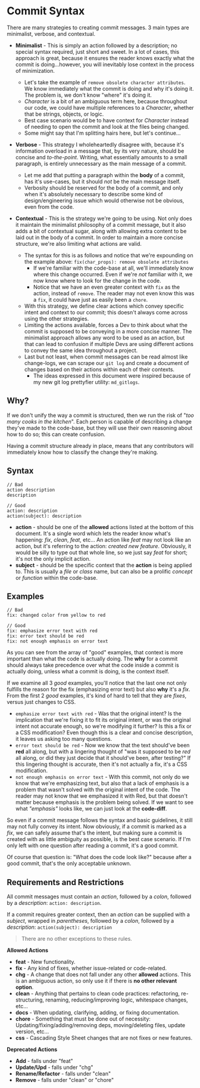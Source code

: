 # Commit Syntax
There are many strategies to creating commit messages. 3 main types are minimalist, verbose, and contextual.

- **Minimalist** - This is simply an action followed by a description; no special syntax required, just short and sweet. In a lot of cases, this approach is great, because it ensures the reader knows exactly what the commit is doing...however, you will inevitably lose context in the process of minimization.
	- Let's take the example of `remove obsolete character attributes`. We know immediately what the commit is doing and why it's doing it. The problem is, we don't know "where" it's doing it. 
	- *Character* is a bit of an ambiguous term here, because throughout our code, we could have multiple references to a *Character*, whether that be strings, objects, or logic. 
	- Best case scenario would be to have context for *Character* instead of needing to open the commit and look at the files being changed.
	- Some might say that I'm splitting hairs here, but let's continue...

- **Verbose** - This strategy I wholeheartedly disagree with, because it's information overload in a message that, by its very nature, should be concise and *to-the-point*. Writing, what essentially amounts to a small paragraph, is entirely unnecessary as the main message of a commit. 
	- Let me add that putting a paragraph within the **body** of a commit, has it's use-cases, but it should *not* be the main message itself.
	- Verbosity should be reserved for the body of a commit, and only when it's absolutely necessary to describe some kind of design/engineering issue which would otherwise not be obvious, even from the code.

- **Contextual** - This is the strategy we're going to be using. Not only does it maintain the minimalist philosophy of a commit message, but it also adds a bit of contextual sugar, along with allowing extra content to be laid out in the body of a commit. In order to maintain a more concise structure, we're also limiting what actions are valid.
	- The syntax for this is as follows and notice that we're expounding on the example above: `fix(char_props): remove obsolete attributes`
		- If we're familiar with the code-base at all, we'll immediately know where this change occurred. Even if we're *not* familiar with it, we now know where to look for the change in the code.
		- Notice that we have an even greater context with `fix` as the action, instead of `remove`. The reader may not even know this was a `fix`, it could have just as easily been a `chore`.
	- With this strategy, we define clear actions which convey specific intent and context to our commit; this doesn't always come across using the other strategies.
	- Limiting the actions available, forces a Dev to think about what the commit is supposed to be conveying in a more concise manner. The minimalist approach allows any word to be used as an action, but that can lead to confusion if multiple Devs are using different actions to convey the same idea throughout a project.
	- Last but not least, when commit messages can be read almost like change-logs, we can scrape our `git log` and create a document of changes based on their actions within each of their contexts.
		- The ideas expressed in this document were inspired because of my new git log prettyfier utility: `md_gitlogs`.


## Why?
If we don't unify the way a commit is structured, then we run the risk of "*too many cooks in the kitchen*". Each person is capable of describing a change they've made to the code-base, but they will use their own reasoning about how to do so; this can create confusion.

Having a commit structure already in place, means that any contributors will immediately know how to classify the change they're making.

## Syntax
```
// Bad
action description
description

// Good
action: description
action(subject): description
```
- **action** - should be one of the **allowed** actions listed at the bottom of this document. It's a single word which lets the reader know what's happening: *fix*, *clean*, *feat*, etc... An action like *feat* may not look like an action, but it's referring to the action: *created new feature*. Obviously, it would be silly to type out that whole line, so we just say *feat* for short; it's not the only implicit action.
- **subject** - should be the specific context that the **action** is being applied to. This is usually a *file* or *class* name, but can also be a prolific *concept* or *function* within the code-base.

## Examples
```
// Bad
fix: changed color from yellow to red

// Good
fix: emphasize error text with red
fix: error text should be red
fix: not enough emphasis on error text
```
As you can see from the array of "good" examples, that context is more important than what the code is actually doing. The **why** for a commit should always take precedence over what the code inside a commit is actually doing, unless what a commit is doing, is the context itself.

If we examine all 3 *good* examples, you'll notice that the last one not only fulfills the reason for the fix (emphasizing error text) but also **why** it's a *fix*. From the first 2 *good* examples, it's kind of hard to tell that they are *fixes*, versus just changes to CSS.

- `emphasize error text with red` - Was that the original intent? Is the implication that we're fixing it to fit its original intent, or was the original intent not accurate enough, so we're modifying it further? Is this a fix or a CSS modification? Even though this is a clear and concise description, it leaves us asking too many questions.
- `error text should be red` - Now we know that the text should've been **red** all along, but with a lingering thought of "was it supposed to be *red* all along, or did they just decide that it should've been, after testing?" If this lingering thought is accurate, then it's not actually a fix, it's a CSS modification.
- `not enough emphasis on error text` - With this commit, not only do we know that we're emphasizing text, but also that a lack of emphasis is a problem that wasn't solved with the original intent of the code. The reader may not know that we emphasized it with Red, but that doesn't matter because emphasis is the problem being solved. If we want to see what *"emphasis"* looks like, we can just look at the **code-diff**.

So even if a commit message follows the syntax and basic guidelines, it still may not fully convey its intent. Now obviously, if a commit is marked as a *fix*, we can safely assume that's the intent, but making sure a commit is created with as little ambiguity as possible, is the best case scenario. If I'm only left with one question after reading a commit, it's a good commit.

Of course that question is: "What does the code look like?" because after a good commit, that's the only acceptable unknown.


## Requirements and Restrictions
All commit messages must contain an *action*, followed by a *colon*, followed by a *description*: `action: description`. 

If a commit requires greater context, then an *action* can be supplied with a *subject*, wrapped in *parentheses*, followed by a *colon*, followed by a *description*: `action(subject): description`

> There are no other exceptions to these rules.

**Allowed Actions**
- **feat** - New functionality.
- **fix** - Any kind of fixes, whether issue-related or code-related.
- **chg** - A change that does not fall under any other **allowed** actions. This is an ambiguous action, so only use it if there is **no other relevant option**.
- **clean** - Anything that pertains to clean code practices: refactoring, re-structuring, renaming, reducing/improving logic, whitespace changes, etc...
- **docs** - When updating, clarifying, adding, or fixing documentation.
- **chore** - Something that must be done out of necessity: Updating/fixing/adding/removing deps, moving/deleting files, update version, etc...
- **css** - Cascading Style Sheet changes that are not fixes or new features.

**Deprecated Actions**
- **Add** - falls under "feat"
- **Update/Upd** - falls under "chg"
- **Rename/Refactor** - falls under "clean"
- **Remove** - falls under "clean" or "chore"